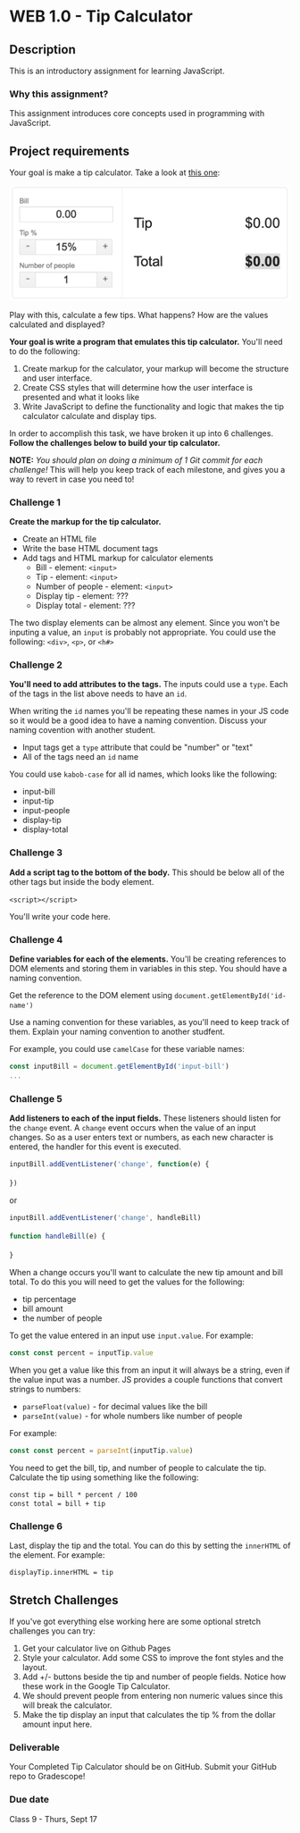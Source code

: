# WEB 1.0 - Tip Calculator

## Description 

This is an introductory assignment for learning JavaScript.

### Why this assignment?

This assignment introduces core concepts used in programming with JavaScript. 

## Project requirements

Your goal is make a tip calculator. Take a look at [this one](https://www.google.com/search?q=tip+calculator&oq=tip):

![tip calculator](../Lessons/images/tip-calc.png)

Play with this, calculate a few tips. What happens? How are the values calculated and displayed? 

**Your goal is write a program that emulates this tip calculator.** You'll need to do the following:

1. Create markup for the calculator, your markup will become the structure and user interface.
1. Create CSS styles that will determine how the user interface is presented and what it looks like
1. Write JavaScript to define the functionality and logic that makes the tip calculator calculate and display tips. 

In order to accomplish this task, we have broken it up into 6 challenges. **Follow the challenges below to build your tip calculator.**

**NOTE:** _You should plan on doing a minimum of 1 Git commit for each challenge!_ This will help you keep track of each milestone, and gives you a way to revert in case you need to!

### Challenge 1

**Create the markup for the tip calculator.**

- Create an HTML file 
- Write the base HTML document tags 
- Add tags and HTML markup for calculator elements
    - Bill - element: `<input>`
    - Tip - element: `<input>`
    - Number of people - element: `<input>`
    - Display tip - element: ???
    - Display total - element: ???

The two display elements can be almost any element. Since you won't be inputing a value, an `input` is probably not appropriate. You could use the following: `<div>`, `<p>`, or `<h#>`

### Challenge 2

**You'll need to add attributes to the tags.** The inputs could use a `type`. Each of the tags in the list above needs to have an `id`. 

When writing the `id` names you'll be repeating these names in your JS code so it would be a good idea to have a naming convention. Discuss your naming covention with another student. 

- Input tags get a `type` attribute that could be "number" or "text"
- All of the tags need an `id` name

You could use `kabob-case` for all id names, which looks like the following: 

- input-bill
- input-tip
- input-people
- display-tip
- display-total

### Challenge 3

**Add a script tag to the bottom of the body.** This should be below all of the other tags but inside the body element. 

`<script></script>`

You'll write your code here. 

### Challenge 4

**Define variables for each of the elements.** You'll be creating references to DOM elements and storing them in variables in this step. You should have a naming convention. 

Get the reference to the DOM element using `document.getElementById('id-name')`

Use a naming convention for these variables, as you'll need to keep track of them. Explain your naming convention to another studfent. 

For example, you could use `camelCase` for these variable names: 

```js
const inputBill = document.getElementById('input-bill')
...
```

### Challenge 5

**Add listeners to each of the input fields.** These listeners should listen for the `change` event. A `change` event occurs when the value of an input changes. So as a user enters text or numbers, as each new character is entered, the handler for this event is executed. 

```js 
inputBill.addEventListener('change', function(e) {
  
})
```

or 

```js 
inputBill.addEventListener('change', handleBill)

function handleBill(e) {

}
```

When a change occurs you'll want to calculate the new tip amount and bill total. To do this you will need to get the values for the following:

- tip percentage
- bill amount
- the number of people

To get the value entered in an input use `input.value`. For example:

```js 
const const percent = inputTip.value
```

When you get a value like this from an input it will always be a string, even if the value input was a number. JS provides a couple functions that convert strings to numbers: 

- `parseFloat(value)` - for decimal values like the bill
- `parseInt(value)` - for whole numbers like number of people

For example: 

```js 
const const percent = parseInt(inputTip.value)
```

You need to get the bill, tip, and number of people to calculate the tip. Calculate the tip using something like the following: 

```JS 
const tip = bill * percent / 100
const total = bill + tip
```

### Challenge 6

Last, display the tip and the total. You can do this by setting the `innerHTML` of the element. For example: 

```JS
displayTip.innerHTML = tip
```

## Stretch Challenges

If you've got everything else working here are some optional stretch challenges you can try:

1. Get your calculator live on Github Pages
1. Style your calculator. Add some CSS to improve the font styles and the layout.
1. Add +/- buttons beside the tip and number of people fields. Notice how these work in the Google Tip Calculator. 
1. We should prevent people from entering non numeric values since this will break the calculator. 
1. Make the tip display an input that calculates the tip % from the dollar amount input here.

### Deliverable

Your Completed Tip Calculator should be on GitHub. Submit your GitHub repo to Gradescope!

### Due date

Class 9 - Thurs, Sept 17